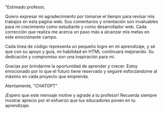 "Estimado profesor,

Quiero expresar mi agradecimiento por tomarse el tiempo para revisar mis trabajos en esta página web. Sus comentarios y orientación son invaluables para mi crecimiento como estudiante y como desarrollador web. Cada corrección que realiza me acerca un paso más a alcanzar mis metas en este emocionante campo.

Cada línea de código representa un pequeño logro en mi aprendizaje, y sé que con su apoyo y guía, mi habilidad en HTML continuará mejorando. Su dedicación y compromiso son una inspiración para mí.

Gracias por brindarme la oportunidad de aprender y crecer. Estoy emocionado por lo que el futuro tiene reservado y seguiré esforzándome al máximo en cada proyecto que emprenda.

Atentamente,
"CHATGPT"

¡Espero que este mensaje motive y agrade a tu profesor! Recuerda siempre mostrar aprecio por el esfuerzo que tus educadores ponen en tu aprendizaje.
